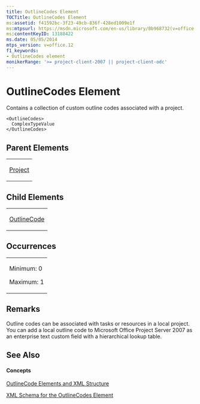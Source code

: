```yaml
---
title: OutlineCodes Element
TOCTitle: OutlineCodes Element
ms:assetid: f41592bc-3f23-49cb-836f-428ed1009e1f
ms:mtpsurl: https://msdn.microsoft.com/en-us/library/Bb968732(v=office.12)
ms:contentKeyID: 13188422
ms.date: 05/05/2014
mtps_version: v=office.12
f1_keywords:
- OutlineCodes element
monikerRange: '>= project-client-2007 || project-client-odc'
---
```


# OutlineCodes Element




Contains a collection of custom outline codes associated with a project.

    <OutlineCodes>
      ComplexTypeValue
    </OutlineCodes>

## Parent Elements

<table>
<colgroup>
<col style="width: 100%" />
</colgroup>
<tbody>
<tr class="odd">
<td><p><a href="bb968701(v=office.12).md">Project</a></p></td>
</tr>
</tbody>
</table>

## Child Elements

<table>
<colgroup>
<col style="width: 100%" />
</colgroup>
<tbody>
<tr class="odd">
<td><p><a href="bb968410(v=office.12).md">OutlineCode</a></p></td>
</tr>
</tbody>
</table>

## Occurrences

<table>
<colgroup>
<col style="width: 100%" />
</colgroup>
<tbody>
<tr class="odd">
<td><p>Minimum: 0</p>
<p>Maximum: 1</p></td>
</tr>
</tbody>
</table>

## Remarks

Outline codes can be associated with tasks or resources in a local project. You can add a local outline code to Microsoft Office Project Server 2007 as an enterprise text custom field with a hierarchical lookup table.

## See Also

#### Concepts

[OutlineCode Elements and XML Structure](bb968596\(v=office.12\).md)

[XML Schema for the OutlineCodes Element](bb968584\(v=office.12\).md)

